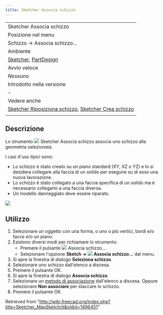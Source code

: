 ```yaml
---
title: Sketcher Associa schizzo
---
```

|  |
| --- |
| Sketcher Associa schizzo |
| Posizione nel menu |
| Schizzo → Associa schizzo... |
| Ambiente |
| [Sketcher](/Sketcher_Workbench/it "Sketcher Workbench/it"), [PartDesign](/PartDesign_Workbench/it "PartDesign Workbench/it") |
| Avvio veloce |
| *Nessuno* |
| Introdotto nella versione |
| - |
| Vedere anche |
| [Sketcher Riposiziona schizzo](/Sketcher_ReorientSketch/it "Sketcher ReorientSketch/it"), [Sketcher Crea schizzo](/Sketcher_NewSketch/it "Sketcher NewSketch/it") |
|  |

## Descrizione

Lo strumento ![](/images/Sketcher_MapSketch.svg) Sketcher Associa schizzo associa uno schizzo alla geometria selezionata.

I casi d'uso tipici sono:

* Lo schizzo è stato creato su un piano standard (XY, XZ o YZ) e lo si desidera collegare alla faccia di un solido per eseguire su di esso una nuova lavorazione.
* Lo schizzo è stato collegato a una faccia specifica di un solido ma è necessario collegarlo a una faccia diversa.
* Un modello danneggiato deve essere riparato.

![](/images/Sketcher_MapSketch_00.png)

## Utilizzo

1. Selezionare un oggetto con una forma, o uno o più vertici, bordi e/o facce e/o un piano.
2. Esistono diversi modi per richiamare lo strumento:
   * Premere il pulsante ![](/images/Sketcher_MapSketch.svg) Associa schizzo....
   * Selezionare l'opzione **Sketch → ![](/images/Sketcher_MapSketch.svg) Associa schizzo...** dal menu.
3. Si apre la finestra di dialogo **Seleziona schizzo**.
4. Selezionare uno schizzo dall'elenco a discesa.
5. Premere il pulsante OK.
6. Si apre la finestra di dialogo **Associa schizzo**.
7. Selezionare un [metodo di associazione](/Part_EditAttachment/it#Attachment_modes "Part EditAttachment/it") dall'elenco a discesa. Oppure selezionare **Non associare** per staccare lo schizzo.
8. Premere il pulsante OK.

Retrieved from "<http://wiki.freecad.org/index.php?title=Sketcher_MapSketch/it&oldid=1496451>"